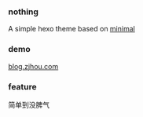 ### nothing
A simple hexo theme based on [minimal](https://github.com/orderedlist/minimal)

### demo
[blog.zjhou.com](http://blog.zjhou.com)

### feature
简单到没脾气

